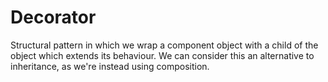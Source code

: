# Decorator

Structural pattern in which we wrap a component object with a child of the object which extends its behaviour.
We can consider this an alternative to inheritance, as we're instead using composition.


